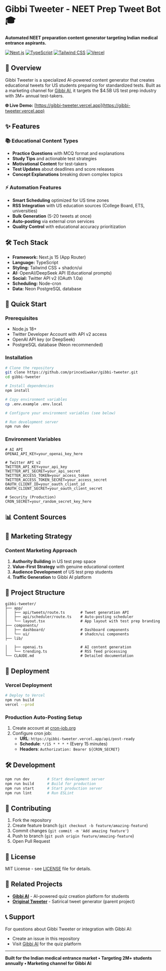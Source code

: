 # Gibbi Tweeter - NEET Prep Tweet Bot 🎓

**Automated NEET preparation content generator targeting Indian medical entrance aspirants.**

[![Next.js](https://img.shields.io/badge/Next.js-15.4.7-black)](https://nextjs.org/)
[![TypeScript](https://img.shields.io/badge/TypeScript-5.0-blue)](https://www.typescriptlang.org/)
[![Tailwind CSS](https://img.shields.io/badge/Tailwind-3.0-38bdf8)](https://tailwindcss.com/)
[![Vercel](https://img.shields.io/badge/Deploy-Vercel-000000)](https://vercel.com/)

## 🎯 Overview

Gibbi Tweeter is a specialized AI-powered content generator that creates educational tweets for US students preparing for standardized tests. Built as a marketing channel for [Gibbi AI](https://gibbi.vercel.app), it targets the $4.5B US test prep industry with 3M+ annual test-takers.

**🌐 Live Demo:** [https://gibbi-tweeter.vercel.app](https://gibbi-tweeter.vercel.app)

## ✨ Features



### 📚 Educational Content Types
- **Practice Questions** with MCQ format and explanations
- **Study Tips** and actionable test strategies
- **Motivational Content** for test-takers
- **Test Updates** about deadlines and score releases
- **Concept Explanations** breaking down complex topics

### ⚡ Automation Features
- **Smart Scheduling** optimized for US time zones
- **RSS Integration** with US education sources (College Board, ETS, universities)
- **Bulk Generation** (5-20 tweets at once)
- **Auto-posting** via external cron services
- **Quality Control** with educational accuracy prioritization

## 🛠 Tech Stack

- **Framework:** Next.js 15 (App Router)
- **Language:** TypeScript
- **Styling:** Tailwind CSS + shadcn/ui
- **AI:** OpenAI/DeepSeek API (Educational prompts)
- **Social:** Twitter API v2 (OAuth 1.0a)
- **Scheduling:** Node-cron
- **Data:** Neon PostgreSQL database

## 🚀 Quick Start

### Prerequisites
- Node.js 18+ 
- Twitter Developer Account with API v2 access
- OpenAI API key (or DeepSeek)
- PostgreSQL database (Neon recommended)

### Installation

```bash
# Clone the repository
git clone https://github.com/princediwakar/gibbi-tweeter.git
cd gibbi-tweeter

# Install dependencies  
npm install

# Copy environment variables
cp .env.example .env.local

# Configure your environment variables (see below)

# Run development server
npm run dev
```

### Environment Variables

```env
# AI API
OPENAI_API_KEY=your_openai_key_here

# Twitter API v2
TWITTER_API_KEY=your_api_key
TWITTER_API_SECRET=your_api_secret
TWITTER_ACCESS_TOKEN=your_access_token
TWITTER_ACCESS_TOKEN_SECRET=your_access_secret
OAUTH_CLIENT_ID=your_oauth_client_id
OAUTH_CLIENT_SECRET=your_oauth_client_secret

# Security (Production)
CRON_SECRET=your_random_secret_key_here
```

## 📊 Content Sources



## 🎯 Marketing Strategy



### Content Marketing Approach
1. **Authority Building** in US test prep space
2. **Value-First Strategy** with genuine educational content
3. **Audience Development** of US test prep students
4. **Traffic Generation** to Gibbi AI platform



## 📁 Project Structure

```
gibbi-tweeter/
├── app/
│   ├── api/tweets/route.ts       # Tweet generation API
│   ├── api/scheduler/route.ts    # Auto-posting scheduler
│   └── layout.tsx                # App layout with test prep branding
├── components/
│   ├── dashboard/                # Dashboard components
│   └── ui/                       # shadcn/ui components
├── lib/

│   ├── openai.ts                 # AI content generation
│   └── trending.ts               # RSS feed processing
└── CLAUDE.md                     # Detailed documentation
```

## 🚀 Deployment

### Vercel Deployment
```bash
# Deploy to Vercel
npm run build
vercel --prod
```

### Production Auto-Posting Setup
1. Create account at [cron-job.org](https://cron-job.org)
2. Configure cron job:
   - **URL**: `https://gibbi-tweeter.vercel.app/api/post-ready`
   - **Schedule**: `*/15 * * * *` (Every 15 minutes)
   - **Headers**: `Authorization: Bearer ${CRON_SECRET}`

## 🛠️ Development

```bash
npm run dev        # Start development server
npm run build      # Build for production  
npm run start      # Start production server
npm run lint       # Run ESLint
```

## 🤝 Contributing

1. Fork the repository
2. Create feature branch (`git checkout -b feature/amazing-feature`)
3. Commit changes (`git commit -m 'Add amazing feature'`)
4. Push to branch (`git push origin feature/amazing-feature`)
5. Open Pull Request

## 📄 License

MIT License - see [LICENSE](LICENSE) file for details.

## 🔗 Related Projects

- **[Gibbi AI](https://gibbi.vercel.app)** - AI-powered quiz creation platform for students
- **[Original Tweeter](https://github.com/princediwakar/tweeter-ai)** - Satirical tweet generator (parent project)

## 📞 Support

For questions about Gibbi Tweeter or integration with Gibbi AI:
- Create an issue in this repository
- Visit [Gibbi AI](https://gibbi.vercel.app) for the quiz platform

---

**Built for the Indian medical entrance market • Targeting 2M+ students annually • Marketing channel for Gibbi AI**